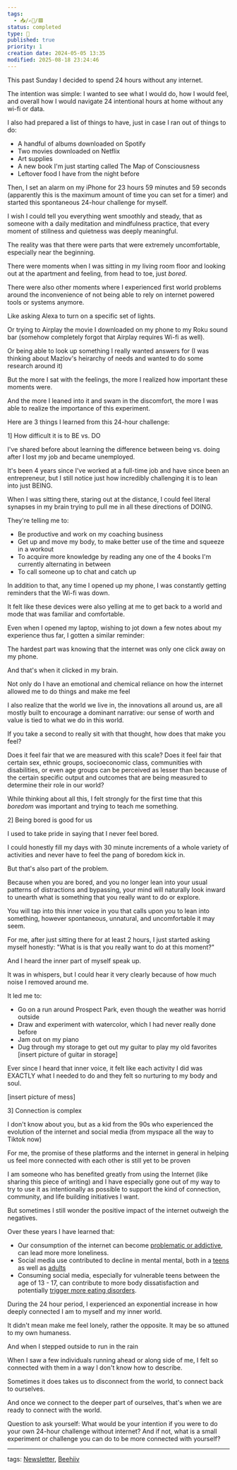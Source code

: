 ```yaml
---
tags:
  - 📥️/✍🏻/🟩
status: completed
type: 🌈
published: true
priority: 1
creation date: 2024-05-05 13:35
modified: 2025-08-18 23:24:46
---
```

This past Sunday I decided to spend 24 hours without any internet.

The intention was simple: 
I wanted to see what I would do, how I would feel, and overall how I would navigate 24 intentional hours at home without any wi-fi or data. 

I also had prepared a list of things to have, just in case I ran out of things to do:
- A handful of albums downloaded on Spotify
- Two movies downloaded on Netflix
- Art supplies 
- A new book I'm just starting called The Map of Consciousness
- Leftover food I have from the night before

Then, I set an alarm on my iPhone for 23 hours 59 minutes and 59 seconds (apparently this is the maximum amount of time you can set for a timer) and started this spontaneous 24-hour challenge for myself.

I wish I could tell you everything went smoothly and steady, that as someone with a daily meditation and mindfulness practice, that every moment of stillness and quietness was deeply meaningful.

The reality was that there were parts that were extremely uncomfortable, especially near the beginning. 

There were moments when I was sitting in my living room floor and looking out at the apartment and feeling, from head to toe, just *bored*. 

There were also other moments where I experienced first world problems around the inconvenience of not being able to rely on internet powered tools or systems anymore.

Like asking Alexa to turn on a specific set of lights. 

Or trying to Airplay the movie I downloaded on my phone to my Roku sound bar (somehow completely forgot that Airplay requires Wi-fi as well).

Or being able to look up something I really wanted answers for (I was thinking about Mazlov's heirarchy of needs and wanted to do some research around it)

But the more I sat with the feelings, the more I realized how important these moments were. 

And the more I leaned into it and swam in the discomfort, the more I was able to realize the importance of this experiment.

Here are 3 things I learned from this 24-hour challenge: 

1] How difficult it is to BE vs. DO

I've shared before about learning the difference between being vs. doing after I lost my job and became unemployed.

It's been 4 years since I've worked at a full-time job and have since been an entrepreneur, but I still notice just how incredibly challenging it is to lean into just BEING.

When I was sitting there, staring out at the distance, I could feel literal synapses in my brain trying to pull me in all these directions of DOING.

They're telling me to: 
- Be productive and work on my coaching business
- Get up and move my body, to make better use of the time and squeeze in a workout
- To acquire more knowledge by reading any one of the 4 books I'm currently alternating in between
- To call someone up to chat and catch up

In addition to that, any time I opened up my phone, I was constantly getting reminders that the Wi-fi was down. 

It felt like these devices were also yelling at me to get back to a world and mode that was familiar and comfortable. 

Even when I opened my laptop, wishing to jot down a few notes about my experience thus far, I gotten a similar reminder:

The hardest part was knowing that the internet was only one click away on my phone.  

And that's when it clicked in my brain. 

Not only do I have an emotional and chemical reliance on how the internet allowed me to do things and make me feel

I also realize that the world we live in, the innovations all around us, are all mostly built to encourage a dominant narrative: our sense of worth and value is tied to what we do in this world. 

If you take a second to really sit with that thought, how does that make you feel?

Does it feel fair that we are measured with this scale? 
Does it feel fair that certain sex, ethnic groups, socioeconomic class, communities with disabilities, or even age groups can be perceived as lesser than because of the certain specific output and outcomes that are being measured to determine their role in our world?

While thinking about all this, I felt strongly for the first time that this *boredom* was important and trying to teach me something. 


2] Being bored is good for us 

I used to take pride in saying that I never feel bored. 

I could honestly fill my days with 30 minute increments of a whole variety of activities and never have to feel the pang of boredom kick in. 

But that's also part of the problem. 

Because when you are bored, and you no longer lean into your usual patterns of distractions and bypassing, your mind will naturally look inward to unearth what is something that you really want to do or explore.

You will tap into this inner voice in you that calls upon you to lean into something, however spontaneous, unnatural, and uncomfortable it may seem. 

For me, after just sitting there for at least 2 hours, I just started asking myself honestly: "What is is that you really want to do at this moment?"

And I heard the inner part of myself speak up. 

It was in whispers, but I could hear it very clearly because of how much noise I removed around me.

It led me to:
- Go on a run around Prospect Park, even though the weather was horrid outside
- Draw and experiment with watercolor, which I had never really done before
- Jam out on my piano
- Dug through my storage to get out my guitar to play my old favorites
[insert picture of guitar in storage]


Ever since I heard that inner voice, it felt like each activity I did was EXACTLY what I needed to do and they felt so nurturing to my body and soul.

[insert picture of mess]

3] Connection is complex

I don't know about you, but as a kid from the 90s who experienced the evolution of the internet and social media (from myspace all the way to Tiktok now)

For me, the promise of these platforms and the internet in general in helping us feel more connected with each other is still yet to be proven

I am someone who has benefited greatly from using the Internet (like sharing this piece of writing) and I have especially gone out of my way to try to use it as intentionally as possible to support the kind of connection, community, and life building initiatives I want.

But sometimes I still wonder the positive impact of the internet outweigh the negatives. 

Over these years I have learned that:
- Our consumption of the internet can become [problematic or addictive](https://bmcpsychiatry.biomedcentral.com/articles/10.1186/s12888-021-03457-y), can lead more more loneliness.
- Social media use contributed to decline in mental mental, both in a [teens](https://www.sciencenews.org/article/social-media-teens-mental-health) as well as [adults](https://www.harvardmagazine.com/2022/02/right-now-social-media-adult-depression)
- Consuming social media, especially for vulnerable teens between the age of 13 - 17, can contribute to more body dissatisfaction and potentially [trigger more eating disorders](https://www.consumernotice.org/personal-injury/social-media-harm/statistics/). 

During the 24 hour period, I experienced an exponential increase in how deeply connected I am to myself and my inner world. 

It didn't mean make me feel lonely, rather the opposite. It may be so attuned to my own humaness. 

And when I stepped outside to run in the rain

When I saw a few individuals running ahead or along side of me, I felt so connected with them in a way I don't know how to describe. 

Sometimes it does takes us to disconnect from the world, to connect back to ourselves. 

And once we connect to the deeper part of ourselves, that's when we are ready to connect with the world. 

Question to ask yourself:
What would be your intention if you were to do your own 24-hour challenge without internet? And if not, what is a small experiment or challenge you can do to be more connected with yourself? 











---
tags: [Newsletter](newsletter), [Beehiiv](beehiiv)